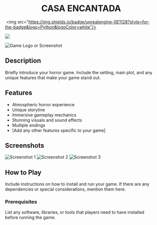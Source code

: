 <h1 align="center"><b>CASA ENCANTADA</b></h1>
<p align="center">

 <img src="https://img.shields.io/badge/unrealengine-0E1128?style=for-the-badge&logo=Python&logoColor=white"/>

 <img src="https://img.shields.io/badge/unrealengine-3776AB?style=for-the-badge&logo=Python&logoColor=white"/>

![Game Logo or Screenshot](link_to_image)

## Description

Briefly introduce your horror game. Include the setting, main plot, and any unique features that make your game stand out.

## Features

- Atmospheric horror experience
- Unique storyline
- Immersive gameplay mechanics
- Stunning visuals and sound effects
- Multiple endings
- [Add any other features specific to your game]

## Screenshots

![Screenshot 1](link_to_screenshot1)
![Screenshot 2](link_to_screenshot2)
![Screenshot 3](link_to_screenshot3)

## How to Play

Include instructions on how to install and run your game. If there are any dependencies or special considerations, mention them here.

### Prerequisites

List any software, libraries, or tools that players need to have installed before running the game.



